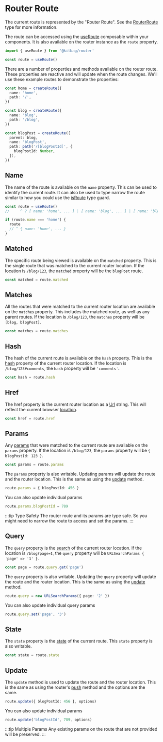 # Router Route
The current route is represented by the "Router Route". See the [RouterRoute](/api/types/RouterRoute.md) type for more information.

The route can be accessed using the [useRoute](/composables/useRoute.md) composable within your components. It is also available on the router instance as the `route` property.

```ts
import { useRoute } from '@kitbag/router'

const route = useRoute()
```

There are a number of properties and methods available on the router route. These properties are reactive and will update when the route changes. We'll use these example routes to demonstrate the properties:

```ts
const home = createRoute({
  name: 'home',
  path: '/',
})

const blog = createRoute({
  name: 'blog',
  path: '/blog',
})

const blogPost = createRoute({
  parent: blog,
  name: 'blogPost',
  path: path('/[blogPostId]', {
    blogPostId: Number,
  }),
})
```

## Name
The name of the route is available on the `name` property. This can be used to identify the current route. It can also be used to type narrow the route similar to how you could use the [isRoute](/api/type-guards/isRoute.md) type guard.

```ts
const route = useRoute() 
//     ^ ? { name: 'home', ... } | { name: 'blog', ... } | { name: 'blogPost', ... }

if (route.name === 'home') {
  route
  // ^ { name: 'home', ... }
}
```

## Matched
The specific route being viewed is available on the `matched` property. This is the single route that was matched to the current router location. If the location is `/blog/123`, the `matched` property will be the `blogPost` route.

```ts
const matched = route.matched
```

## Matches
All the routes that were matched to the current router location are available on the `matches` property. This includes the matched route, as well as any parent routes. If the location is `/blog/123`, the `matches` property will be `[blog, blogPost]`.

```ts
const matches = route.matches
```

## Hash
The hash of the current route is available on the `hash` property. This is the [hash](https://developer.mozilla.org/en-US/docs/Web/API/Location/hash) property of the current router location. If the location is `/blog/123#comments`, the `hash` property will be `'comments'`.

```ts
const hash = route.hash
```

## Href
The href property is the current router location as a [Url](/api/types/Url.md) string. This will reflect the current browser [location](https://developer.mozilla.org/en-US/docs/Web/API/Location).

```ts
const href = route.href
```

## Params
Any [params](/core-concepts/params) that were matched to the current route are available on the `params` property. If the location is `/blog/123`, the `params` property will be `{ blogPostId: 123 }`.

```ts
const params = route.params
```

The `params` property is also writable. Updating params will update the route and the router location. This is the same as using the [update](/core-concepts/router-route#update) method.

```ts
route.params = { blogPostId: 456 }
```

You can also update individual params

```ts
route.params.blogPostId = 789
```
:::tip Type Safety
The router route and its params are type safe. So you might need to narrow the route to access and set the params.
:::

## Query
The `query` property is the [search](https://developer.mozilla.org/en-US/docs/Web/API/Location/search) of the current router location. If the location is `/blog?page=1`, the `query` property will be `URLSearchParams { 'page' => '1' }`.

```ts
const page = route.query.get('page')
```

The `query` property is also writable. Updating the `query` property will update the route and the router location. This is the same as using the [update](/core-concepts/router-route#update) method.

```ts
route.query = new URLSearchParams({ page: '2' })
```

You can also update individual query params

```ts
route.query.set('page', '3')
```

## State
The `state` property is the [state](/core-concepts/routes#state) of the current route. This `state` property is also writable.

```ts
const state = route.state
```

## Update
The `update` method is used to update the route and the router location. This is the same as using the router's [push](/core-concepts/router#push) method and the options are the same.

```ts
route.update({ blogPostId: 456 }, options)
```

You can also update individual params

```ts
route.update('blogPostId', 789, options)
```
:::tip Multiple Params
Any existing params on the route that are not provided will be preserved.
:::
